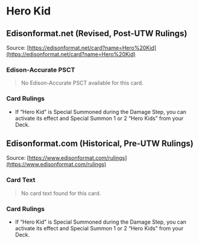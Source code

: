 # Hero Kid

## Edisonformat.net (Revised, Post-UTW Rulings)

Source: [https://edisonformat.net/card?name=Hero%20Kid](https://edisonformat.net/card?name=Hero%20Kid)

### Edison-Accurate PSCT

> No Edison-Accurate PSCT available for this card.

### Card Rulings

*   If “Hero Kid” is Special Summoned during the Damage Step, you can activate its effect and Special Summon 1 or 2 “Hero Kids” from your Deck.


## Edisonformat.com (Historical, Pre-UTW Rulings)

Source: [https://www.edisonformat.com/rulings](https://www.edisonformat.com/rulings)

### Card Text

> No card text found for this card.

### Card Rulings

*   If “Hero Kid” is Special Summoned during the Damage Step, you can activate its effect and Special Summon 1 or 2 “Hero Kids” from your Deck.


